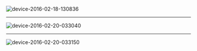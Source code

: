 ![device-2016-02-18-130836](https://cloud.githubusercontent.com/assets/12902041/13196350/3047464e-d780-11e5-979d-39e5e3c15200.png)
********************************************
![device-2016-02-20-033040](https://cloud.githubusercontent.com/assets/12902041/13196448/8f38b17c-d782-11e5-8950-aeaa92ecbaa6.png)
********************************************
![device-2016-02-20-033150](https://cloud.githubusercontent.com/assets/12902041/13196451/a1921976-d782-11e5-984e-0ceddc11d0c7.png)
